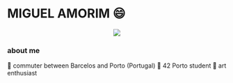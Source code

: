 # MIGUEL AMORIM 😄

<div id="header" align="center">
  <img src="https://giphy.com/static/img/sdk/cat.gif"/>
</div>

### about me
  🌿 commuter between Barcelos and Porto (Portugal)
  🌿 42 Porto student
  🌿 art enthusiast
<!--
**m1gu3l-droid/m1gu3l-droid** is a ✨ _special_ ✨ repository because its `README.md` (this file) appears on your GitHub profile.

Here are some ideas to get you started:

- 🔭 I’m currently working on ...
- 🌱 I’m currently learning ...
- 👯 I’m looking to collaborate on ...
- 🤔 I’m looking for help with ...
- 💬 Ask me about ...
- 📫 How to reach me: ...
- 😄 Pronouns: ...
- ⚡ Fun fact: ...
-->
